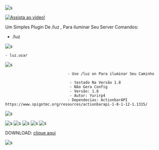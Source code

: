 ![s](http://i.imgur.com/WcFXgUq.png)

[![Assista ao video!](https://img.youtube.com/vi/zuHqR7O_dpE/maxresdefault.jpg)](https://youtu.be/zuHqR7O_dpE)


  Um Simples Plugin De /luz , Para iluminar Seu Server
Comandos:
   - /luz


![s](http://i.imgur.com/TKIcTKJ.png)

    - luz.usar



![s](http://i.imgur.com/6GN1PHx.png)

                                - Use /luz on Para iluminar Seu Caminho

                                 - testado Na Versão 1.8
                                 - Não Gera Config
                                 - Versão: 1.8
                                 - Autor: Yurirp4
                                - Dependecias: ActionbarAPI https://www.spigotmc.org/resources/actionbarapi-1-8-1-12-1.1315/



![s](http://i.imgur.com/8CTCSQu.png)

![s](https://image.prntscr.com/image/3v9lYlUuTyKOnuBkXlomEQ.png)
![s](https://image.prntscr.com/image/saz0wSuoTcKZOq8CagSjnQ.png)
![s](https://image.prntscr.com/image/ah97ZostR5uAmX-0xCQH6Q.png)
![s](https://image.prntscr.com/image/-KJjebcxSNW4cIjJdQKkMA.png)
![s](https://image.prntscr.com/image/5ezU6b5WS7uiDLlia6RtBA.png)

DOWNLOAD: [clique aqui](https://www.spigotmc.org/resources/msluz.45151/)


![s](https://www.spigotmc.org/attachments/server-icon-png.267487/)
